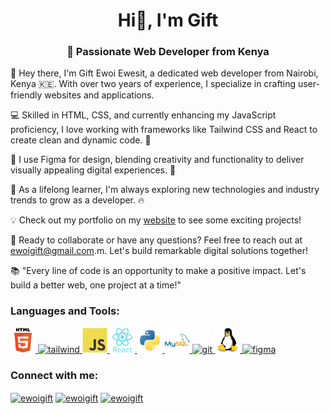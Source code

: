 <h1 align="center">Hi👋, I'm Gift</h1>
<h3 align="center">🌟 Passionate Web Developer from Kenya</h3>

👋 Hey there, I'm Gift Ewoi Ewesit, a dedicated web developer from Nairobi, Kenya 🇰🇪. With over two years of experience, I specialize in crafting user-friendly websites and applications.

💻 Skilled in HTML, CSS, and currently enhancing my JavaScript proficiency, I love working with frameworks like Tailwind CSS and React to create clean and dynamic code. 🚀

🎨 I use Figma for design, blending creativity and functionality to deliver visually appealing digital experiences. 🎉

🌱 As a lifelong learner, I'm always exploring new technologies and industry trends to grow as a developer. 🔥

💡 Check out my portfolio on my [website](https://ewoigiftportfolio.netlify.app/) to see some exciting projects! 

🤝 Ready to collaborate or have any questions? Feel free to reach out at [ewoigift@gmail.com](ewoigift@gmail.com).m. Let's build remarkable digital solutions together! 

📚 "Every line of code is an opportunity to make a positive impact. Let's build a better web, one project at a time!" 


<h3 align="left">Languages and Tools:</h3>
<p align="left"> <a href="https://www.w3.org/html/" target="_blank" rel="noreferrer"> <img src="https://raw.githubusercontent.com/devicons/devicon/master/icons/html5/html5-original-wordmark.svg" alt="html5" width="40" height="40"/> </a><a href="https://tailwindcss.com/" target="_blank" rel="noreferrer"> <img src="https://www.vectorlogo.zone/logos/tailwindcss/tailwindcss-icon.svg" alt="tailwind" width="40" height="40"/> </a> <a href="https://developer.mozilla.org/en-US/docs/Web/JavaScript" target="_blank" rel="noreferrer"> <img src="https://raw.githubusercontent.com/devicons/devicon/master/icons/javascript/javascript-original.svg" alt="javascript" width="40" height="40"/> </a><a href="https://reactjs.org/" target="_blank" rel="noreferrer"> <img src="https://raw.githubusercontent.com/devicons/devicon/master/icons/react/react-original-wordmark.svg" alt="react" width="40" height="40"/> </a> <a href="https://www.python.org" target="_blank" rel="noreferrer"> <img src="https://raw.githubusercontent.com/devicons/devicon/master/icons/python/python-original.svg" alt="python" width="40" height="40"/> </a>  <a href="https://www.mysql.com/" target="_blank" rel="noreferrer"> <img src="https://raw.githubusercontent.com/devicons/devicon/master/icons/mysql/mysql-original-wordmark.svg" alt="mysql" width="40" height="40"/> </a><a href="https://git-scm.com/" target="_blank" rel="noreferrer"> <img src="https://www.vectorlogo.zone/logos/git-scm/git-scm-icon.svg" alt="git" width="40" height="40"/> </a> <a href="https://www.linux.org/" target="_blank" rel="noreferrer"> <img src="https://raw.githubusercontent.com/devicons/devicon/master/icons/linux/linux-original.svg" alt="linux" width="40" height="40"/> </a> <a href="https://www.figma.com/" target="_blank" rel="noreferrer"> <img src="https://www.vectorlogo.zone/logos/figma/figma-icon.svg" alt="figma" width="40" height="40"/> </a> </p>


<h3 align="left">Connect with me:</h3>
<p align="left">
<a href="https://twitter.com/ewoigift" target="blank"><img align="center" src="https://raw.githubusercontent.com/rahuldkjain/github-profile-readme-generator/master/src/images/icons/Social/twitter.svg" alt="ewoigift" height="30" width="40" /></a>
<a href="https://instagram.com/ewoigift" target="blank"><img align="center" src="https://raw.githubusercontent.com/rahuldkjain/github-profile-readme-generator/master/src/images/icons/Social/instagram.svg" alt="ewoigift" height="30" width="40" /></a>
 <a href="https://linkedin.com/in/ewoigift" target="blank"><img align="center" src="https://raw.githubusercontent.com/rahuldkjain/github-profile-readme-generator/master/src/images/icons/Social/linked-in-alt.svg" alt="ewoigift" height="30" width="40" /></a>
</p>
